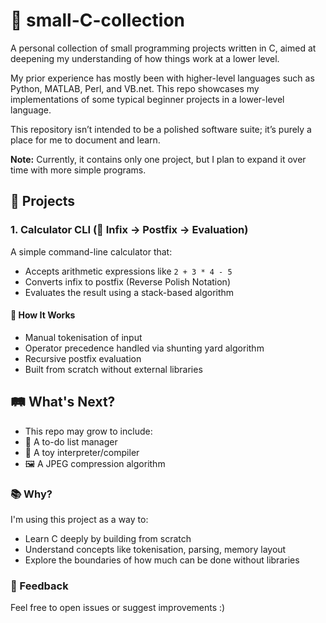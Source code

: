 # 🧮 small-C-collection

A personal collection of small programming projects written in C, aimed at deepening my understanding of how things work at a lower level. 

My prior experience has mostly been with higher-level languages such as Python, MATLAB, Perl, and VB.net. This repo showcases my implementations of some typical beginner projects in a lower-level language.

This repository isn’t intended to be a polished software suite; it’s purely a place for me to document and learn.

**Note:** Currently, it contains only one project, but I plan to expand it over time with more simple programs.


## 🚀 Projects

### 1. Calculator CLI (🧠 Infix → Postfix → Evaluation)

A simple command-line calculator that:
- Accepts arithmetic expressions like `2 + 3 * 4 - 5`
- Converts infix to postfix (Reverse Polish Notation)
- Evaluates the result using a stack-based algorithm

#### 🔧 How It Works
- Manual tokenisation of input
- Operator precedence handled via shunting yard algorithm
- Recursive postfix evaluation
- Built from scratch without external libraries

## 🛤️ What's Next?
- This repo may grow to include:
- 📝 A to-do list manager
- 🧮 A toy interpreter/compiler
- 🖼️ A JPEG compression algorithm 

### 📚 Why?
I'm using this project as a way to:
- Learn C deeply by building from scratch
- Understand concepts like tokenisation, parsing, memory layout
- Explore the boundaries of how much can be done without libraries

### 💬 Feedback
Feel free to open issues or suggest improvements :)

